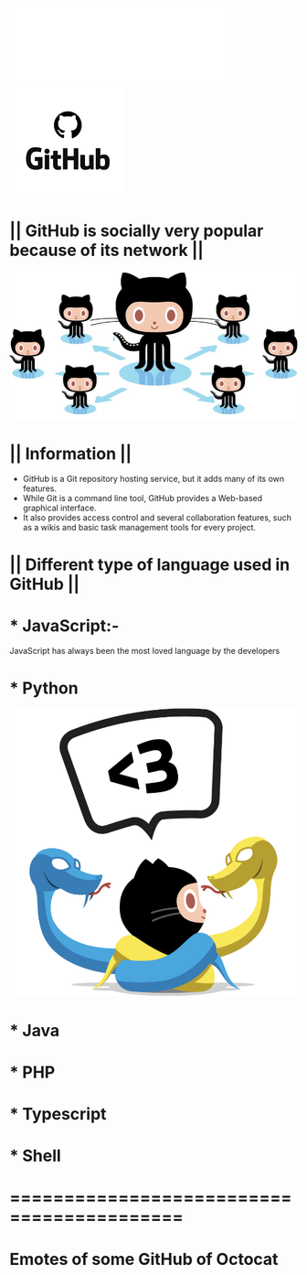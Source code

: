 ![](About/Images/logo.png) ![](About/Images/logo2.png)

#  || GitHub is socially very popular because of its network ||
![](About/Images/socialite.jpg)
#  || Information ||
* GitHub is a Git repository hosting service, but it adds many of its own features.
* While Git is a command line tool, GitHub provides a Web-based graphical interface. 
* It also provides access control and several collaboration features, such as a wikis and basic task management tools for every project.

# || Different type of language used in GitHub ||
# * JavaScript:-
   JavaScript has always been the most loved language by the developers
# * Python
![](About/Images/pythocat.png)
# * Java
# * PHP
# * Typescript
# * Shell

#  ==========================================
# Emotes of some GitHub of Octocat

